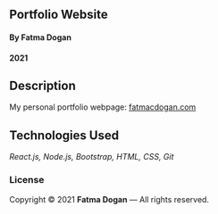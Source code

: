 ## Portfolio Website

#### By Fatma Dogan
#### 2021

## Description

My personal portfolio webpage: [fatmacdogan.com](https://fatmacdogan.com)

## Technologies Used

_React.js, Node.js, Bootstrap, HTML, CSS, Git_

### License

Copyright &copy; 2021 **Fatma Dogan** &mdash; All rights reserved.
